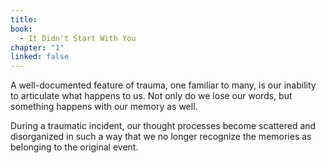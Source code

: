 ```yaml
---
title: 
book:
  - It Didn't Start With You
chapter: "1"
linked: false
---
```

A well-documented feature of trauma, one familiar to many, is our inability to articulate what happens to us. Not only do we lose our words, but something happens with our memory as well.

During a traumatic incident, our thought processes become scattered and disorganized in such a way that we no longer recognize the memories as belonging to the original event.

